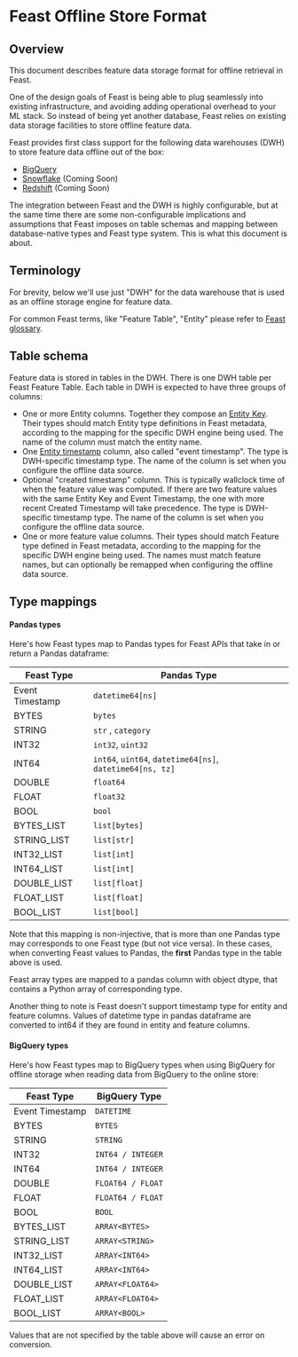# Feast Offline Store Format

## Overview
This document describes feature data storage format for offline retrieval in Feast.

One of the design goals of Feast is being able to plug seamlessly into existing infrastructure, and avoiding adding operational overhead to your ML stack. So instead of being yet another database, Feast relies on existing data storage facilities to store offline feature data.

Feast provides first class support for the following data warehouses (DWH) to store feature data offline out of the box:
* [BigQuery](https://cloud.google.com/bigquery)
* [Snowflake](https://www.snowflake.com/) (Coming Soon)
* [Redshift](https://aws.amazon.com/redshift/) (Coming Soon)

The integration between Feast and the DWH is highly configurable, but at the same time there are some non-configurable implications and assumptions that Feast imposes on table schemas and mapping between database-native types and Feast type system. This is what this document is about.

## Terminology
For brevity, below we'll use just "DWH" for the data warehouse that is used as an offline storage engine for feature data.

For common Feast terms, like "Feature Table", "Entity" please refer to [Feast glossary](https://github.com/feast-dev/feast/blob/master/docs/concepts/glossary.md).

## Table schema
Feature data is stored in tables in the DWH. There is one DWH table per Feast Feature Table. Each table in DWH is expected to have three groups of columns:
* One or more Entity columns. Together they compose an [Entity Key](https://github.com/feast-dev/feast/blob/master/docs/concepts/glossary.md#entity-key). Their types should match Entity type definitions in Feast metadata, according to the mapping for the specific DWH engine being used. The name of the column must match the entity name.
* One [Entity timestamp](https://github.com/feast-dev/feast/blob/master/docs/concepts/glossary.md#entity-timestamp) column, also called "event timestamp". The type is DWH-specific timestamp type. The name of the column is set when you configure the offline data source.
* Optional "created timestamp" column. This is typically wallclock time of when the feature value was computed. If there are two feature values with the same Entity Key and Event Timestamp, the one with more recent Created Timestamp will take precedence. The type is DWH-specific timestamp type. The name of the column is set when you configure the offline data source.
* One or more feature value columns. Their types should match Feature type defined in Feast metadata, according to the mapping for the specific DWH engine being used. The names must match feature names, but can optionally be remapped when configuring the offline data source.


## Type mappings

#### Pandas types
Here's how Feast types map to Pandas types for Feast APIs that take in or return a Pandas dataframe: 

| Feast Type | Pandas Type |
|-------------|--|
| Event Timestamp |   `datetime64[ns]` |
| BYTES | `bytes` |
| STRING | `str` , `category`|
| INT32 | `int32`, `uint32` |
| INT64 | `int64`, `uint64`, `datetime64[ns]`, `datetime64[ns, tz]` |
| DOUBLE | `float64` |
| FLOAT | `float32` |
| BOOL | `bool`|
| BYTES\_LIST | `list[bytes]` |
| STRING\_LIST | `list[str]`|
| INT32\_LIST | `list[int]`|
| INT64\_LIST | `list[int]`|
| DOUBLE\_LIST | `list[float]`|
| FLOAT\_LIST | `list[float]`|
| BOOL\_LIST | `list[bool]`|

Note that this mapping is non-injective, that is more than one Pandas type may corresponds to one Feast type (but not vice versa). In these cases, when converting Feast values to Pandas, the **first** Pandas type in the table above is used.

Feast array types are mapped to a pandas column with object dtype, that contains a Python array of corresponding type.

Another thing to note is Feast doesn't support timestamp type for entity and feature columns. Values of datetime type in pandas dataframe are converted to int64 if they are found in entity and feature columns.

#### BigQuery types
Here's how Feast types map to BigQuery types when using BigQuery for offline storage when reading data from BigQuery to the online store:

| Feast Type | BigQuery Type |
|-------------|--|
| Event Timestamp |   `DATETIME` |
| BYTES | `BYTES` |
| STRING | `STRING` |
| INT32 | `INT64 / INTEGER` |
| INT64 | `INT64 / INTEGER` |
| DOUBLE | `FLOAT64 / FLOAT` |
| FLOAT | `FLOAT64 / FLOAT` |
| BOOL | `BOOL`|
| BYTES\_LIST | `ARRAY<BYTES>` |
| STRING\_LIST | `ARRAY<STRING>`|
| INT32\_LIST | `ARRAY<INT64>`|
| INT64\_LIST | `ARRAY<INT64>`|
| DOUBLE\_LIST | `ARRAY<FLOAT64>`|
| FLOAT\_LIST | `ARRAY<FLOAT64>`|
| BOOL\_LIST | `ARRAY<BOOL>`|

Values that are not specified by the table above will cause an error on conversion.
